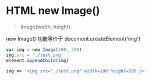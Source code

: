 # HTML new Image()

> Image(width, height)

new Image() 功能等价于 document.createElement('img')

```js
var img = new Image(100, 200)
img.src = './test.png'
element.appendChild(img)

img => '<img src="./test.png" width=100 height=200 />'
```



